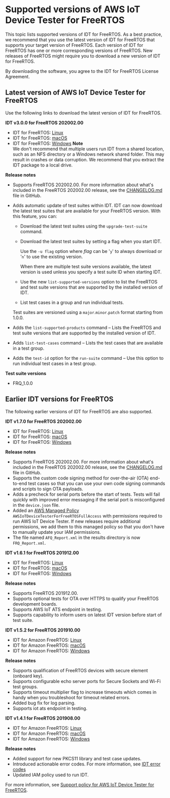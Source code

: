 # Supported versions of AWS IoT Device Tester for FreeRTOS<a name="dev-test-versions-afr"></a>

This topic lists supported versions of IDT for FreeRTOS\. As a best practice, we recommend that you use the latest version of IDT for FreeRTOS that supports your target version of FreeRTOS\. Each version of IDT for FreeRTOS has one or more corresponding versions of FreeRTOS\. New releases of FreeRTOS might require you to download a new version of IDT for FreeRTOS\. 

By downloading the software, you agree to the IDT for FreeRTOS License Agreement\. 

## Latest version of AWS IoT Device Tester for FreeRTOS<a name="idt-latest-version-afr"></a>

Use the following links to download the latest version of IDT for FreeRTOS\.

**IDT v3\.0\.0 for FreeRTOS 202002\.00**
+ IDT for FreeRTOS: [ Linux](https://d232ctwt5kahio.cloudfront.net/freertos/devicetester_freertos_linux_3.0.0.zip)
+ IDT for FreeRTOS: [ macOS](https://d232ctwt5kahio.cloudfront.net/freertos/devicetester_freertos_mac_3.0.0.zip)
+ IDT for FreeRTOS: [ Windows](https://d232ctwt5kahio.cloudfront.net/freertos/devicetester_freertos_win_3.0.0.zip)
**Note**  
We don't recommend that multiple users run IDT from a shared location, such as an NFS directory or a Windows network shared folder\. This may result in crashes or data corruption\. We recommend that you extract the IDT package to a local drive\.

**Release notes**
+ Supports FreeRTOS 202002\.00\. For more information about what's included in the FreeRTOS 202002\.00 release, see the [CHANGELOG\.md](https://github.com/aws/amazon-freertos/blob/202002.00/CHANGELOG.md) file in GitHub\.
+ Adds automatic update of test suites within IDT\. IDT can now download the latest test suites that are available for your FreeRTOS version\. With this feature, you can:
  + Download the latest test suites using the `upgrade-test-suite` command\. 
  + Download the latest test suites by setting a flag when you start IDT\.

    Use the `-u flag` option where *flag* can be '`y`' to always download or '`n`' to use the existing version\.

    When there are multiple test suite versions available, the latest version is used unless you specify a test suite ID when starting IDT\.
  + Use the new `list-supported-versions` option to list the FreeRTOS and test suite versions that are supported by the installed version of IDT\.
  + List test cases in a group and run individual tests\.

  Test suites are versioned using a `major`\.`minor`\.`patch` format starting from 1\.0\.0\.
+ Adds the `list-supported-products` command – Lists the FreeRTOS and test suite versions that are supported by the installed version of IDT\.
+ Adds `list-test-cases` command – Lists the test cases that are available in a test group\.
+ Adds the `test-id` option for the `run-suite` command – Use this option to run individual test cases in a test group\.

**Test suite versions**
+ FRQ\_1\.0\.0

## Earlier IDT versions for FreeRTOS<a name="idt-prev-versions-afr"></a>

The following earlier versions of IDT for FreeRTOS are also supported\.

**IDT v1\.7\.0 for FreeRTOS 202002\.00**
+ IDT for FreeRTOS: [ Linux](https://d232ctwt5kahio.cloudfront.net/freertos/devicetester_freertos_linux_1.7.0.zip)
+ IDT for FreeRTOS: [ macOS](https://d232ctwt5kahio.cloudfront.net/freertos/devicetester_freertos_mac_1.7.0.zip)
+ IDT for FreeRTOS: [ Windows](https://d232ctwt5kahio.cloudfront.net/freertos/devicetester_freertos_win_1.7.0.zip)

**Release notes**
+ Supports FreeRTOS 202002\.00\. For more information about what's included in the FreeRTOS 202002\.00 release, see the [ CHANGELOG\.md](https://github.com/aws/amazon-freertos/blob/202002.00/CHANGELOG.md) file in GitHub\.
+ Supports the custom code signing method for over\-the\-air \(OTA\) end\-to\-end test cases so that you can use your own code signing commands and scripts to sign OTA payloads\.
+ Adds a precheck for serial ports before the start of tests\. Tests will fail quickly with improved error messaging if the serial port is misconfigured in the `device.json` file\.
+ Added an [ AWS Managed Policy](https://docs.aws.amazon.com/IAM/latest/UserGuide/access_policies_managed-vs-inline.html#aws-managed-policies) `AWSIoTDeviceTesterForFreeRTOSFullAccess` with permissions required to run AWS IoT Device Tester\. If new releases require additional permissions, we add them to this managed policy so that you don't have to manually update your IAM permissions\.
+ The file named `AFQ_Report.xml` in the results directory is now `FRQ_Report.xml`\.

**IDT v1\.6\.1 for FreeRTOS 201912\.00**
+ IDT for FreeRTOS: [ Linux](https://d232ctwt5kahio.cloudfront.net/afr/devicetester_afreertos_linux_1.6.1.zip)
+ IDT for FreeRTOS: [ macOS](https://d232ctwt5kahio.cloudfront.net/afr/devicetester_afreertos_mac_1.6.1.zip)
+ IDT for FreeRTOS: [ Windows](https://d232ctwt5kahio.cloudfront.net/afr/devicetester_afreertos_win_1.6.1.zip)

**Release notes**
+ Supports FreeRTOS 201912\.00\.
+ Supports optional tests for OTA over HTTPS to qualify your FreeRTOS development boards\.
+ Supports AWS IoT ATS endpoint in testing\.
+ Supports capability to inform users on latest IDT version before start of test suite\.

**IDT v1\.5\.2 for FreeRTOS 201910\.00**
+ IDT for Amazon FreeRTOS: [ Linux](https://d232ctwt5kahio.cloudfront.net/afr/devicetester_afreertos_linux_1.5.2.zip)
+ IDT for Amazon FreeRTOS: [ macOS](https://d232ctwt5kahio.cloudfront.net/afr/devicetester_afreertos_mac_1.5.2.zip)
+ IDT for Amazon FreeRTOS: [ Windows](https://d232ctwt5kahio.cloudfront.net/afr/devicetester_afreertos_win_1.5.2.zip)

**Release notes**
+ Supports qualification of FreeRTOS devices with secure element \(onboard key\)\.
+ Supports configurable echo server ports for Secure Sockets and Wi\-Fi test groups\.
+ Supports timeout multiplier flag to increase timeouts which comes in handy when you troubleshoot for timeout related errors\.
+ Added bug fix for log parsing\.
+ Supports iot ats endpoint in testing\.

**IDT v1\.4\.1 for FreeRTOS 201908\.00**
+ IDT for Amazon FreeRTOS: [ Linux](https://d232ctwt5kahio.cloudfront.net/afr/devicetester_afreertos_linux_1.4.1.zip)
+ IDT for Amazon FreeRTOS: [ macOS](https://d232ctwt5kahio.cloudfront.net/afr/devicetester_afreertos_mac_1.4.1.zip)
+ IDT for Amazon FreeRTOS: [ Windows](https://d232ctwt5kahio.cloudfront.net/afr/devicetester_afreertos_win_1.4.1.zip)

**Release notes**
+ Added support for new PKCS11 library and test case updates\.
+ Introduced actionable error codes\. For more information, see [IDT error codes](dt-afr-troublshooting.md#idt-error-codes)
+ Updated IAM policy used to run IDT\. 

For more information, see [Support policy for AWS IoT Device Tester for FreeRTOS](idt-support-policy.md)\.